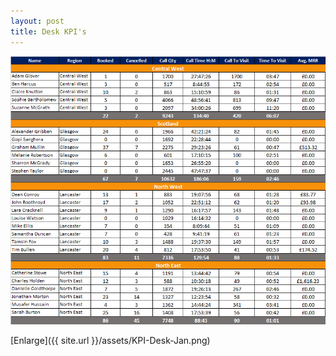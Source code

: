 ```yaml
---
layout: post
title: Desk KPI's
---
```



![My helpful screenshot](/assets/KPI-Desk-Jan.png)

[Enlarge]({{ site.url }}/assets/KPI-Desk-Jan.png)
